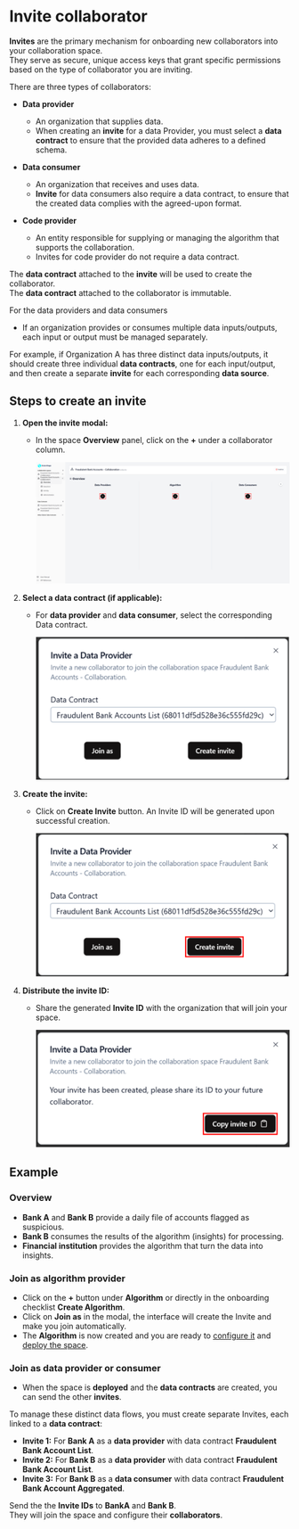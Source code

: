 # Invite collaborator

**Invites** are the primary mechanism for onboarding new collaborators into your collaboration space.  
They serve as secure, unique access keys that grant specific permissions based on the type of collaborator you are inviting.

There are three types of collaborators:

- **Data provider**

  - An organization that supplies data.
  - When creating an **invite** for a data Provider, you must select a **data contract** to ensure that the provided data adheres to a defined schema.

- **Data consumer**

  - An organization that receives and uses data.
  - **Invite** for data consumers also require a data contract, to ensure that the created data complies with the agreed-upon format.

- **Code provider**
  - An entity responsible for supplying or managing the algorithm that supports the collaboration.
  - Invites for code provider do not require a data contract.

The **data contract** attached to the **invite** will be used to create the collaborator.  
The **data contract** attached to the collaborator is immutable.

For the data providers and data consumers

- If an organization provides or consumes multiple data inputs/outputs, each input or output must be managed separately.

For example, if Organization A has three distinct data inputs/outputs, it should create three individual **data contracts**, one for each input/output, and then create a separate **invite** for each corresponding **data source**.

## Steps to create an invite

1. **Open the invite modal:**

   - In the space **Overview** panel, click on the **+** under a collaborator column.

     ![empty space overview](img/empty_space.png)

2. **Select a data contract (if applicable):**

   - For **data provider** and **data consumer**, select the corresponding Data contract.

     ![create invite ](img/16_invite_data_provider_withDC.png)

3. **Create the invite:**

   - Click on **Create Invite** button. An Invite ID will be generated upon successful creation.

     ![create invite ](img/16_invite_data_provider_withDC_create.png)

4. **Distribute the invite ID:**

   - Share the generated **Invite ID** with the organization that will join your space.

     ![create invite ](img/17_invite_data_provider_copy_invite.png)

## Example

### Overview

- **Bank A** and **Bank B** provide a daily file of accounts flagged as suspicious.
- **Bank B** consumes the results of the algorithm (insights) for processing.
- **Financial institution** provides the algorithm that turn the data into insights.

### Join as algorithm provider

- Click on the **+** button under **Algorithm** or directly in the onboarding checklist **Create Algorithm**.
- Click on **Join as** in the modal, the interface will create the Invite and make you join automatically.
- The **Algorithm** is now created and you are ready to [configure it](/docs/user-manual/code-provider/configure-collaborator/general) and [deploy the space](/docs/user-manual/collaboration-space-owner/deploy-space).

### Join as data provider or consumer

- When the space is **deployed** and the **data contracts** are created, you can send the other **invites**.

To manage these distinct data flows, you must create separate Invites, each linked to a **data contract**:

- **Invite 1:** For **Bank A** as a **data provider** with data contract **Fraudulent Bank Account List**.
- **Invite 2:** For **Bank B** as a **data provider** with data contract **Fraudulent Bank Account List**.
- **Invite 3:** For **Bank B** as a **data consumer** with data contract **Fraudulent Bank Account Aggregated**.

Send the the **Invite IDs** to **BankA** and **Bank B**.  
They will join the space and configure their **collaborators**.

